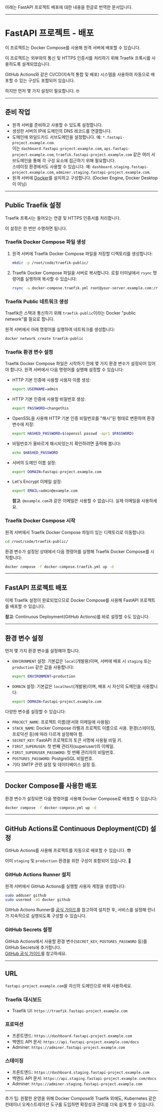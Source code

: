

아래는 FastAPI 프로젝트 배포에 대한 내용을 한글로 번역한 문서입니다.

---

# FastAPI 프로젝트 - 배포

이 프로젝트는 Docker Compose를 사용해 원격 서버에 배포할 수 있습니다.

이 프로젝트는 외부와의 통신 및 HTTPS 인증서를 처리하기 위해 Traefik 프록시를 사용하도록 설계되었습니다.

GitHub Actions와 같은 CI/CD(지속적 통합 및 배포) 시스템을 사용하여 자동으로 배포할 수 있는 구성도 포함되어 있습니다.

하지만 먼저 몇 가지 설정이 필요합니다. 🤓

---

## 준비 작업

- 원격 서버를 준비하고 사용할 수 있도록 설정합니다.
- 생성한 서버의 IP에 도메인의 DNS 레코드를 연결합니다.
- 도메인에 와일드카드 서브도메인을 설정합니다. 예: `*.fastapi-project.example.com`.  
  이는 `dashboard.fastapi-project.example.com`, `api.fastapi-project.example.com`, `traefik.fastapi-project.example.com` 같은 여러 서브도메인을 통해 각 구성 요소에 접근하기 위해 필요합니다.  
  스테이징 환경에서도 사용할 수 있습니다. 예: `dashboard.staging.fastapi-project.example.com`, `adminer.staging.fastapi-project.example.com`.
- 원격 서버에 [Docker](https://docs.docker.com/engine/install/)를 설치하고 구성합니다. (Docker Engine, Docker Desktop이 아님)

---

## Public Traefik 설정

Traefik 프록시는 들어오는 연결 및 HTTPS 인증서를 처리합니다.

이 설정은 한 번만 수행하면 됩니다.

### Traefik Docker Compose 파일 생성

1. 원격 서버에 Traefik Docker Compose 파일을 저장할 디렉토리를 생성합니다:

   ```bash
   mkdir -p /root/code/traefik-public/
   ```

2. Traefik Docker Compose 파일을 서버로 복사합니다. 로컬 터미널에서 `rsync` 명령어를 실행하여 복사할 수 있습니다:

   ```bash
   rsync -a docker-compose.traefik.yml root@your-server.example.com:/root/code/traefik-public/
   ```

### Traefik Public 네트워크 생성

Traefik은 스택과 통신하기 위해 `traefik-public`이라는 Docker "public network"를 필요로 합니다.

원격 서버에서 아래 명령어를 실행하여 네트워크를 생성합니다:

```bash
docker network create traefik-public
```

### Traefik 환경 변수 설정

Traefik Docker Compose 파일은 시작하기 전에 몇 가지 환경 변수가 설정되어 있어야 합니다. 원격 서버에서 다음 명령어를 실행해 설정할 수 있습니다:

- HTTP 기본 인증에 사용할 사용자 이름 생성:

  ```bash
  export USERNAME=admin
  ```

- HTTP 기본 인증에 사용할 비밀번호 생성:

  ```bash
  export PASSWORD=changethis
  ```

- OpenSSL을 사용해 HTTP 기본 인증 비밀번호를 "해시"된 형태로 변환하여 환경 변수에 저장:

  ```bash
  export HASHED_PASSWORD=$(openssl passwd -apr1 $PASSWORD)
  ```

- 비밀번호가 올바르게 해시되었는지 확인하려면 출력해 봅니다:

  ```bash
  echo $HASHED_PASSWORD
  ```

- 서버의 도메인 이름 설정:

  ```bash
  export DOMAIN=fastapi-project.example.com
  ```

- Let's Encrypt 이메일 설정:

  ```bash
  export EMAIL=admin@example.com
  ```

  **참고**: `@example.com`과 같은 이메일은 사용할 수 없습니다. 실제 이메일을 사용하세요.

### Traefik Docker Compose 시작

원격 서버에서 Traefik Docker Compose 파일이 있는 디렉토리로 이동합니다:

```bash
cd /root/code/traefik-public/
```

환경 변수가 설정된 상태에서 다음 명령어를 실행해 Traefik Docker Compose를 시작합니다:

```bash
docker compose -f docker-compose.traefik.yml up -d
```

---

## FastAPI 프로젝트 배포

이제 Traefik 설정이 완료되었으므로 Docker Compose를 사용해 FastAPI 프로젝트를 배포할 수 있습니다.

**참고**: Continuous Deployment(GitHub Actions)를 바로 설정할 수도 있습니다.

---

## 환경 변수 설정

먼저 몇 가지 환경 변수를 설정해야 합니다.

- `ENVIRONMENT` 설정: 기본값은 `local`(개발용)이며, 서버에 배포 시 `staging` 또는 `production` 같은 값을 사용합니다:

  ```bash
  export ENVIRONMENT=production
  ```

- `DOMAIN` 설정: 기본값은 `localhost`(개발용)이며, 배포 시 자신의 도메인을 사용합니다:

  ```bash
  export DOMAIN=fastapi-project.example.com
  ```

다양한 변수를 설정할 수 있습니다:

- `PROJECT_NAME`: 프로젝트 이름(문서와 이메일에 사용됨)
- `STACK_NAME`: Docker Compose 라벨과 프로젝트 이름으로 사용. 환경(스테이징, 프로덕션 등)에 따라 다르게 설정해야 함.
- `SECRET_KEY`: FastAPI 프로젝트의 토큰 서명에 사용될 비밀 키.
- `FIRST_SUPERUSER`: 첫 번째 관리자(superuser)의 이메일.
- `FIRST_SUPERUSER_PASSWORD`: 첫 번째 관리자의 비밀번호.
- `POSTGRES_PASSWORD`: PostgreSQL 비밀번호.
- 기타 SMTP 관련 설정 및 데이터베이스 설정 등.

---

## Docker Compose를 사용한 배포

환경 변수가 설정되면 다음 명령어를 사용해 Docker Compose로 배포할 수 있습니다:

```bash
docker compose -f docker-compose.yml up -d
```

---

## GitHub Actions로 Continuous Deployment(CD) 설정

GitHub Actions를 사용해 프로젝트를 자동으로 배포할 수 있습니다. 😎

이미 `staging` 및 `production` 환경을 위한 구성이 포함되어 있습니다. 🚀

### GitHub Actions Runner 설치

원격 서버에서 GitHub Actions를 실행할 사용자 계정을 생성합니다:

```bash
sudo adduser github
sudo usermod -aG docker github
```

GitHub Actions Runner를 [공식 가이드](https://docs.github.com/en/actions/hosting-your-own-runners/managing-self-hosted-runners/adding-self-hosted-runners#adding-a-self-hosted-runner-to-a-repository)를 참고하여 설치한 후, 서비스를 설정해 런너가 지속적으로 실행되도록 구성할 수 있습니다.

### GitHub Secrets 설정

GitHub Actions에서 사용할 환경 변수(`SECRET_KEY`, `POSTGRES_PASSWORD` 등)를 GitHub Secrets에 추가합니다.  
[GitHub 공식 가이드](https://docs.github.com/en/actions/security-guides/using-secrets-in-github-actions#creating-secrets-for-a-repository)를 참고하세요.

---

## URL

`fastapi-project.example.com`을 자신의 도메인으로 바꿔 사용하세요.

### Traefik 대시보드

- Traefik UI: `https://traefik.fastapi-project.example.com`

### 프로덕션

- 프론트엔드: `https://dashboard.fastapi-project.example.com`
- 백엔드 API 문서: `https://api.fastapi-project.example.com/docs`
- Adminer: `https://adminer.fastapi-project.example.com`

### 스테이징

- 프론트엔드: `https://dashboard.staging.fastapi-project.example.com`
- 백엔드 API 문서: `https://api.staging.fastapi-project.example.com/docs`
- Adminer: `https://adminer.staging.fastapi-project.example.com`

--- 

추가 팁: 원활한 운영을 위해 Docker Compose와 Traefik 외에도, Kubernetes 같은 컨테이너 오케스트레이션 도구를 도입하면 확장성과 관리를 더욱 쉽게 할 수 있습니다.